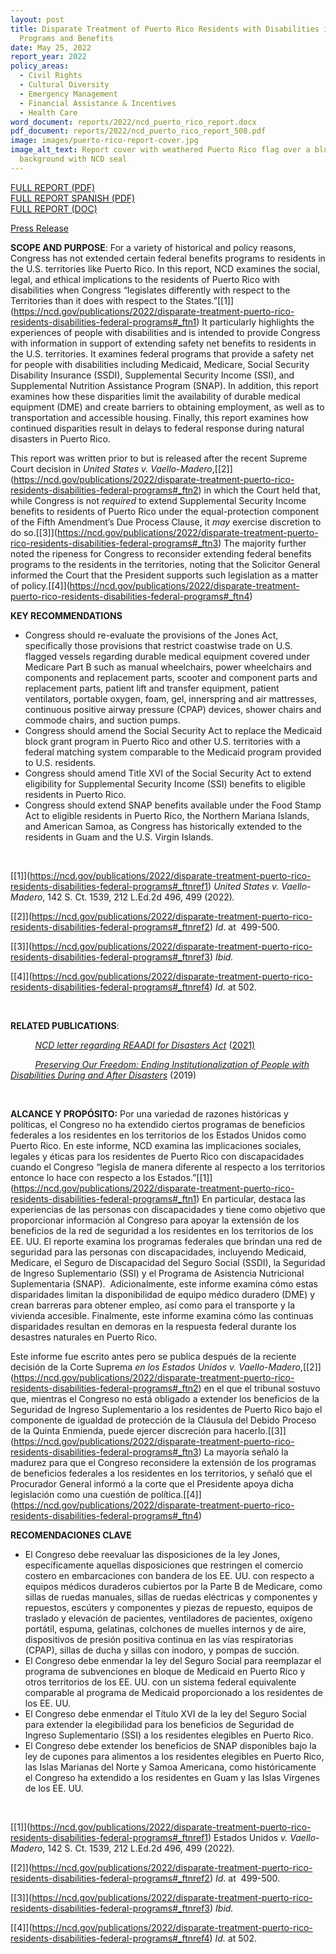 ```yaml
---
layout: post
title: Disparate Treatment of Puerto Rico Residents with Disabilities in Federal
  Programs and Benefits
date: May 25, 2022
report_year: 2022
policy_areas:
  - Civil Rights
  - Cultural Diversity
  - Emergency Management
  - Financial Assistance & Incentives
  - Health Care
word_document: reports/2022/ncd_puerto_rico_report.docx
pdf_document: reports/2022/ncd_puerto_rico_report_508.pdf
image: images/puerto-rico-report-cover.jpg
image_alt_text: Report cover with weathered Puerto Rico flag over a blue
  background with NCD seal
---
```

[FULL REPORT (PDF)](https://ncd.gov/sites/default/files/NCD_Puerto_Rico_Report_508.pdf)\
[FULL REPORT SPANISH (PDF)](https://ncd.gov/sites/default/files/NCD_Puerto_Rico_Report_Spanish_508.pdf)\
[FULL REPORT (DOC)](https://ncd.gov/sites/default/files/NCD_Puerto_Rico_Report.docx)

[Press Release](https://ncd.gov/newsroom/2022/ncd-report-recommends-congressional-action-federal-benefits-americans-disabilities-us)

**SCOPE AND PURPOSE**: For a variety of historical and policy reasons, Congress has not extended certain federal benefits programs to residents in the U.S. territories like Puerto Rico. In this report, NCD examines the social, legal, and ethical implications to the residents of Puerto Rico with disabilities when Congress “legislates differently with respect to the Territories than it does with respect to the States.”[\[1]](https://ncd.gov/publications/2022/disparate-treatment-puerto-rico-residents-disabilities-federal-programs#_ftn1) It particularly highlights the experiences of people with disabilities and is intended to provide Congress with information in support of extending safety net benefits to residents in the U.S. territories. It examines federal programs that provide a safety net for people with disabilities including Medicaid, Medicare, Social Security Disability Insurance (SSDI), Supplemental Security Income (SSI), and Supplemental Nutrition Assistance Program (SNAP). In addition, this report examines how these disparities limit the availability of durable medical equipment (DME) and create barriers to obtaining employment, as well as to transportation and accessible housing. Finally, this report examines how continued disparities result in delays to federal response during natural disasters in Puerto Rico.

This report was written prior to but is released after the recent Supreme Court decision in *United States v. Vaello-Madero*,[\[2]](https://ncd.gov/publications/2022/disparate-treatment-puerto-rico-residents-disabilities-federal-programs#_ftn2) in which the Court held that, while Congress is not *required* to extend Supplemental Security Income benefits to residents of Puerto Rico under the equal-protection component of the Fifth Amendment’s Due Process Clause, it *may* exercise discretion to do so.[\[3]](https://ncd.gov/publications/2022/disparate-treatment-puerto-rico-residents-disabilities-federal-programs#_ftn3) The majority further noted the ripeness for Congress to reconsider extending federal benefits programs to the residents in the territories, noting that the Solicitor General informed the Court that the President supports such legislation as a matter of policy.[\[4]](https://ncd.gov/publications/2022/disparate-treatment-puerto-rico-residents-disabilities-federal-programs#_ftn4)

**KEY RECOMMENDATIONS**

* Congress should re-evaluate the provisions of the Jones Act, specifically those provisions that restrict coastwise trade on U.S. flagged vessels regarding durable medical equipment covered under Medicare Part B such as manual wheelchairs, power wheelchairs and components and replacement parts, scooter and component parts and replacement parts, patient lift and transfer equipment, patient ventilators, portable oxygen, foam, gel, innerspring and air mattresses, continuous positive airway pressure (CPAP) devices, shower chairs and commode chairs, and suction pumps.
* Congress should amend the Social Security Act to replace the Medicaid block grant program in Puerto Rico and other U.S. territories with a federal matching system comparable to the Medicaid program provided to U.S. residents.
* Congress should amend Title XVI of the Social Security Act to extend eligibility for Supplemental Security Income (SSI) benefits to eligible residents in Puerto Rico.
* Congress should extend SNAP benefits available under the Food Stamp Act to eligible residents in Puerto Rico, the Northern Mariana Islands, and American Samoa, as Congress has historically extended to the residents in Guam and the U.S. Virgin Islands.

 

[\[1]](https://ncd.gov/publications/2022/disparate-treatment-puerto-rico-residents-disabilities-federal-programs#_ftnref1) *United States v. Vaello-Madero*, 142 S. Ct. 1539, 212 L.Ed.2d 496, 499 (2022)*.*

[\[2]](https://ncd.gov/publications/2022/disparate-treatment-puerto-rico-residents-disabilities-federal-programs#_ftnref2) *Id*. at  499-500.

[\[3]](https://ncd.gov/publications/2022/disparate-treatment-puerto-rico-residents-disabilities-federal-programs#_ftnref3) *Ibid.*

[\[4]](https://ncd.gov/publications/2022/disparate-treatment-puerto-rico-residents-disabilities-federal-programs#_ftnref4) *Id.* at 502.

 

**RELATED PUBLICATIONS**:

          *[NCD letter regarding REAADI for Disasters Act](https://www.ncd.gov/publications/2021/ncd-letter-regarding-reaadi-disasters-act)* ([2021)](<>)

          *[Preserving Our Freedom: Ending Institutionalization of People with Disabilities During and After Disasters](https://www.ncd.gov/publications/2019/preserving-our-freedom)* (2019)

 

**ALCANCE Y PROPÓSITO:** Por una variedad de razones históricas y políticas, el Congreso no ha extendido ciertos programas de beneficios federales a los residentes en los territorios de los Estados Unidos como Puerto Rico. En este informe, NCD examina las implicaciones sociales, legales y éticas para los residentes de Puerto Rico con discapacidades cuando el Congreso “legisla de manera diferente al respecto a los territorios entonce lo hace con respecto a los Estados.”[\[1]](https://ncd.gov/publications/2022/disparate-treatment-puerto-rico-residents-disabilities-federal-programs#_ftn1) En particular, destaca las experiencias de las personas con discapacidades y tiene como objetivo que proporcionar información al Congreso para apoyar la extensión de los beneficios de la red de seguridad a los residentes en los territorios de los EE. UU. El reporte examina los programas federales que brindan una red de seguridad para las personas con discapacidades, incluyendo Medicaid, Medicare, el Seguro de Discapacidad del Seguro Social (SSDI), la Seguridad de Ingreso Suplementario (SSI) y el Programa de Asistencia Nutricional Suplementaria (SNAP).  Adicionalmente, este informe examina cómo estas disparidades limitan la disponibilidad de equipo médico duradero (DME) y crean barreras para obtener empleo, así como para el transporte y la vivienda accesible. Finalmente, este informe examina cómo las continuas disparidades resultan en demoras en la respuesta federal durante los desastres naturales en Puerto Rico.

Este informe fue escrito antes pero se publica después de la reciente decisión de la Corte Suprema *en los Estados Unidos v. Vaello-Madero*,[\[2]](https://ncd.gov/publications/2022/disparate-treatment-puerto-rico-residents-disabilities-federal-programs#_ftn2) en el que el tribunal sostuvo que, mientras el Congreso no está obligado a extender los beneficios de la Seguridad de Ingreso Suplementario a los residentes de Puerto Rico bajo el componente de igualdad de protección de la Cláusula del Debido Proceso de la Quinta Enmienda, puede ejercer discreción para hacerlo.[\[3]](https://ncd.gov/publications/2022/disparate-treatment-puerto-rico-residents-disabilities-federal-programs#_ftn3) La mayoría señaló la madurez para que el Congreso reconsidere la extensión de los programas de beneficios federales a los residentes en los territorios, y señaló que el Procurador General informó a la corte que el Presidente apoya dicha legislación como una cuestión de política.[\[4]](https://ncd.gov/publications/2022/disparate-treatment-puerto-rico-residents-disabilities-federal-programs#_ftn4)

**RECOMENDACIONES CLAVE**

* El Congreso debe reevaluar las disposiciones de la ley Jones, específicamente aquellas disposiciones que restringen el comercio costero en embarcaciones con bandera de los EE. UU. con respecto a equipos médicos duraderos cubiertos por la Parte B de Medicare, como sillas de ruedas manuales, sillas de ruedas eléctricas y componentes y repuestos, escúters y componentes y piezas de repuesto, equipos de traslado y elevación de pacientes, ventiladores de pacientes, oxígeno portátil, espuma, gelatinas, colchones de muelles internos y de aire, dispositivos de presión positiva continua en las vías respiratorias (CPAP), sillas de ducha y sillas con inodoro, y pompas de succión.
* El Congreso debe enmendar la ley del Seguro Social para reemplazar el programa de subvenciones en bloque de Medicaid en Puerto Rico y otros territorios de los EE. UU. con un sistema federal equivalente comparable al programa de Medicaid proporcionado a los residentes de los EE. UU.
* El Congreso debe enmendar el Título XVI de la ley del Seguro Social para extender la elegibilidad para los beneficios de Seguridad de Ingreso Suplementario (SSI) a los residentes elegibles en Puerto Rico.
* El Congreso debe extender los beneficios de SNAP disponibles bajo la ley de cupones para alimentos a los residentes elegibles en Puerto Rico, las Islas Marianas del Norte y Samoa Americana, como históricamente el Congreso ha extendido a los residentes en Guam y las Islas Vírgenes de los EE. UU.

 

[\[1]](https://ncd.gov/publications/2022/disparate-treatment-puerto-rico-residents-disabilities-federal-programs#_ftnref1) Estados Unidos *v. Vaello-Madero*, 142 S. Ct. 1539, 212 L.Ed.2d 496, 499 (2022)*.*

[\[2]](https://ncd.gov/publications/2022/disparate-treatment-puerto-rico-residents-disabilities-federal-programs#_ftnref2) *Id*. at  499-500.

[\[3]](https://ncd.gov/publications/2022/disparate-treatment-puerto-rico-residents-disabilities-federal-programs#_ftnref3) *Ibid.*

[\[4]](https://ncd.gov/publications/2022/disparate-treatment-puerto-rico-residents-disabilities-federal-programs#_ftnref4) *Id.* at 502.

 

 

 

<!--EndFragment-->